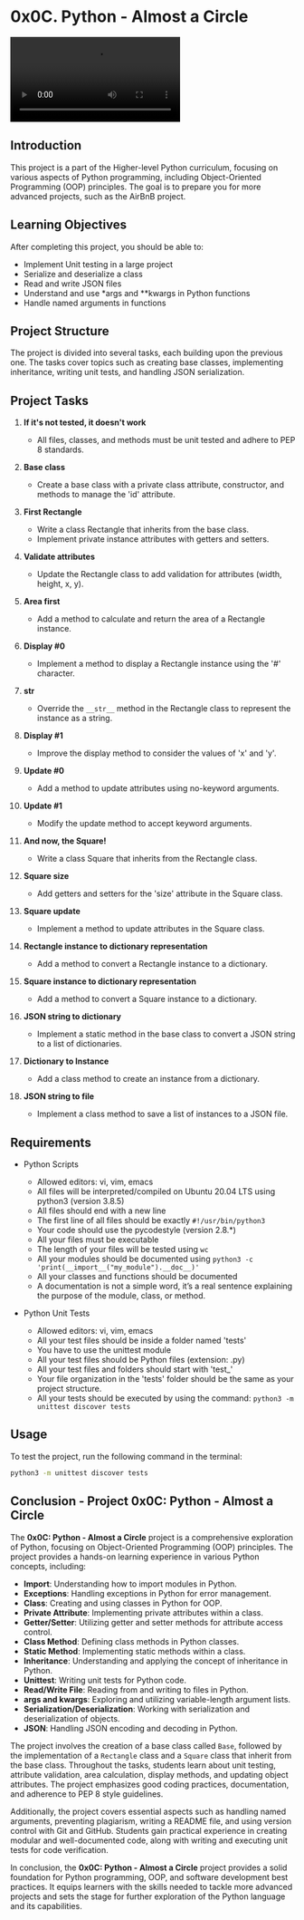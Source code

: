 # 0x0C. Python - Almost a Circle

![giphy.mp4](../rcs/giphy.mp4)

## Introduction
This project is a part of the Higher-level Python curriculum, focusing on various aspects of Python programming, including Object-Oriented Programming (OOP) principles. The goal is to prepare you for more advanced projects, such as the AirBnB project.

## Learning Objectives
After completing this project, you should be able to:

- Implement Unit testing in a large project
- Serialize and deserialize a class
- Read and write JSON files
- Understand and use *args and **kwargs in Python functions
- Handle named arguments in functions

## Project Structure
The project is divided into several tasks, each building upon the previous one. The tasks cover topics such as creating base classes, implementing inheritance, writing unit tests, and handling JSON serialization.

## Project Tasks
1. **If it's not tested, it doesn't work**
   - All files, classes, and methods must be unit tested and adhere to PEP 8 standards.

2. **Base class**
   - Create a base class with a private class attribute, constructor, and methods to manage the 'id' attribute.

3. **First Rectangle**
   - Write a class Rectangle that inherits from the base class.
   - Implement private instance attributes with getters and setters.

4. **Validate attributes**
   - Update the Rectangle class to add validation for attributes (width, height, x, y).

5. **Area first**
   - Add a method to calculate and return the area of a Rectangle instance.

6. **Display #0**
   - Implement a method to display a Rectangle instance using the '#' character.

7. **__str__**
   - Override the `__str__` method in the Rectangle class to represent the instance as a string.

8. **Display #1**
   - Improve the display method to consider the values of 'x' and 'y'.

9. **Update #0**
   - Add a method to update attributes using no-keyword arguments.

10. **Update #1**
    - Modify the update method to accept keyword arguments.

11. **And now, the Square!**
    - Write a class Square that inherits from the Rectangle class.

12. **Square size**
    - Add getters and setters for the 'size' attribute in the Square class.

13. **Square update**
    - Implement a method to update attributes in the Square class.

14. **Rectangle instance to dictionary representation**
    - Add a method to convert a Rectangle instance to a dictionary.

15. **Square instance to dictionary representation**
    - Add a method to convert a Square instance to a dictionary.

16. **JSON string to dictionary**
    - Implement a static method in the base class to convert a JSON string to a list of dictionaries.

17. **Dictionary to Instance**
    - Add a class method to create an instance from a dictionary.

18. **JSON string to file**
    - Implement a class method to save a list of instances to a JSON file.

## Requirements
- Python Scripts
  - Allowed editors: vi, vim, emacs
  - All files will be interpreted/compiled on Ubuntu 20.04 LTS using python3 (version 3.8.5)
  - All files should end with a new line
  - The first line of all files should be exactly `#!/usr/bin/python3`
  - Your code should use the pycodestyle (version 2.8.*)
  - All your files must be executable
  - The length of your files will be tested using `wc`
  - All your modules should be documented using `python3 -c 'print(__import__("my_module").__doc__)'`
  - All your classes and functions should be documented
  - A documentation is not a simple word, it’s a real sentence explaining the purpose of the module, class, or method.

- Python Unit Tests
  - Allowed editors: vi, vim, emacs
  - All your test files should be inside a folder named 'tests'
  - You have to use the unittest module
  - All your test files should be Python files (extension: .py)
  - All your test files and folders should start with 'test_'
  - Your file organization in the 'tests' folder should be the same as your project structure.
  - All your tests should be executed by using the command: `python3 -m unittest discover tests`

## Usage
To test the project, run the following command in the terminal:

```bash
python3 -m unittest discover tests
```

## Conclusion - Project 0x0C: Python - Almost a Circle

The **0x0C: Python - Almost a Circle** project is a comprehensive exploration of Python, focusing on Object-Oriented Programming (OOP) principles. The project provides a hands-on learning experience in various Python concepts, including:

- **Import**: Understanding how to import modules in Python.
- **Exceptions**: Handling exceptions in Python for error management.
- **Class**: Creating and using classes in Python for OOP.
- **Private Attribute**: Implementing private attributes within a class.
- **Getter/Setter**: Utilizing getter and setter methods for attribute access control.
- **Class Method**: Defining class methods in Python classes.
- **Static Method**: Implementing static methods within a class.
- **Inheritance**: Understanding and applying the concept of inheritance in Python.
- **Unittest**: Writing unit tests for Python code.
- **Read/Write File**: Reading from and writing to files in Python.
- **args and kwargs**: Exploring and utilizing variable-length argument lists.
- **Serialization/Deserialization**: Working with serialization and deserialization of objects.
- **JSON**: Handling JSON encoding and decoding in Python.

The project involves the creation of a base class called `Base`, followed by the implementation of a `Rectangle` class and a `Square` class that inherit from the base class. Throughout the tasks, students learn about unit testing, attribute validation, area calculation, display methods, and updating object attributes. The project emphasizes good coding practices, documentation, and adherence to PEP 8 style guidelines.

Additionally, the project covers essential aspects such as handling named arguments, preventing plagiarism, writing a README file, and using version control with Git and GitHub. Students gain practical experience in creating modular and well-documented code, along with writing and executing unit tests for code verification.

In conclusion, the **0x0C: Python - Almost a Circle** project provides a solid foundation for Python programming, OOP, and software development best practices. It equips learners with the skills needed to tackle more advanced projects and sets the stage for further exploration of the Python language and its capabilities.
